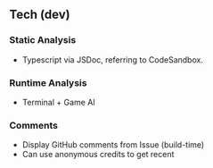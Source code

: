 ## Tech (dev)

### Static Analysis

- Typescript via JSDoc, referring to CodeSandbox.

### Runtime Analysis

- Terminal + Game AI

### Comments

- Display GitHub comments from Issue (build-time)
- Can use anonymous credits to get recent

<br>
<br>

<!-- <div style="min-height: 500px"></div> -->